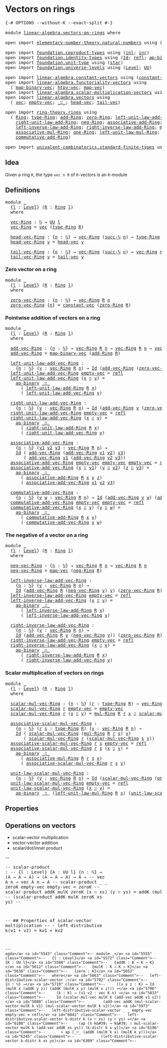 # Vectors on rings

<pre class="Agda"><a id="29" class="Symbol">{-#</a> <a id="33" class="Keyword">OPTIONS</a> <a id="41" class="Pragma">--without-K</a> <a id="53" class="Pragma">--exact-split</a> <a id="67" class="Symbol">#-}</a>

<a id="72" class="Keyword">module</a> <a id="79" href="linear-algebra.vectors-on-rings.html" class="Module">linear-algebra.vectors-on-rings</a> <a id="111" class="Keyword">where</a>

<a id="118" class="Keyword">open</a> <a id="123" class="Keyword">import</a> <a id="130" href="elementary-number-theory.natural-numbers.html" class="Module">elementary-number-theory.natural-numbers</a> <a id="171" class="Keyword">using</a> <a id="177" class="Symbol">(</a><a id="178" href="elementary-number-theory.natural-numbers.html#1444" class="Datatype">ℕ</a><a id="179" class="Symbol">;</a> <a id="181" href="elementary-number-theory.natural-numbers.html#1465" class="InductiveConstructor">zero-ℕ</a><a id="187" class="Symbol">;</a> <a id="189" href="elementary-number-theory.natural-numbers.html#1478" class="InductiveConstructor">succ-ℕ</a><a id="195" class="Symbol">)</a>

<a id="198" class="Keyword">open</a> <a id="203" class="Keyword">import</a> <a id="210" href="foundation.coproduct-types.html" class="Module">foundation.coproduct-types</a> <a id="237" class="Keyword">using</a> <a id="243" class="Symbol">(</a><a id="244" href="foundation.coproduct-types.html#1239" class="InductiveConstructor">inl</a><a id="247" class="Symbol">;</a> <a id="249" href="foundation.coproduct-types.html#1262" class="InductiveConstructor">inr</a><a id="252" class="Symbol">)</a>
<a id="254" class="Keyword">open</a> <a id="259" class="Keyword">import</a> <a id="266" href="foundation.identity-types.html" class="Module">foundation.identity-types</a> <a id="292" class="Keyword">using</a> <a id="298" class="Symbol">(</a><a id="299" href="foundation-core.identity-types.html#641" class="Datatype">Id</a><a id="301" class="Symbol">;</a> <a id="303" href="foundation-core.identity-types.html#694" class="InductiveConstructor">refl</a><a id="307" class="Symbol">;</a> <a id="309" href="foundation-core.identity-types.html#6352" class="Function">ap-binary</a><a id="318" class="Symbol">)</a>
<a id="320" class="Keyword">open</a> <a id="325" class="Keyword">import</a> <a id="332" href="foundation.unit-type.html" class="Module">foundation.unit-type</a> <a id="353" class="Keyword">using</a> <a id="359" class="Symbol">(</a><a id="360" href="foundation.unit-type.html#999" class="InductiveConstructor">star</a><a id="364" class="Symbol">)</a>
<a id="366" class="Keyword">open</a> <a id="371" class="Keyword">import</a> <a id="378" href="foundation.universe-levels.html" class="Module">foundation.universe-levels</a> <a id="405" class="Keyword">using</a> <a id="411" class="Symbol">(</a><a id="412" href="Agda.Primitive.html#597" class="Postulate">Level</a><a id="417" class="Symbol">;</a> <a id="419" href="foundation-core.universe-levels.html#222" class="Primitive">UU</a><a id="421" class="Symbol">)</a>

<a id="424" class="Keyword">open</a> <a id="429" class="Keyword">import</a> <a id="436" href="linear-algebra.constant-vectors.html" class="Module">linear-algebra.constant-vectors</a> <a id="468" class="Keyword">using</a> <a id="474" class="Symbol">(</a><a id="475" href="linear-algebra.constant-vectors.html#463" class="Function">constant-vec</a><a id="487" class="Symbol">)</a>
<a id="489" class="Keyword">open</a> <a id="494" class="Keyword">import</a> <a id="501" href="linear-algebra.functoriality-vectors.html" class="Module">linear-algebra.functoriality-vectors</a> <a id="538" class="Keyword">using</a>
  <a id="546" class="Symbol">(</a> <a id="548" href="linear-algebra.functoriality-vectors.html#992" class="Function">map-binary-vec</a><a id="562" class="Symbol">;</a> <a id="564" href="linear-algebra.functoriality-vectors.html#735" class="Function">htpy-vec</a><a id="572" class="Symbol">;</a> <a id="574" href="linear-algebra.functoriality-vectors.html#572" class="Function">map-vec</a><a id="581" class="Symbol">)</a>
<a id="583" class="Keyword">open</a> <a id="588" class="Keyword">import</a> <a id="595" href="linear-algebra.scalar-multiplication-vectors.html" class="Module">linear-algebra.scalar-multiplication-vectors</a> <a id="640" class="Keyword">using</a> <a id="646" class="Symbol">(</a><a id="647" href="linear-algebra.scalar-multiplication-vectors.html#527" class="Function">scalar-mul-vec</a><a id="661" class="Symbol">)</a>
<a id="663" class="Keyword">open</a> <a id="668" class="Keyword">import</a> <a id="675" href="linear-algebra.vectors.html" class="Module">linear-algebra.vectors</a> <a id="698" class="Keyword">using</a>
  <a id="706" class="Symbol">(</a> <a id="708" href="linear-algebra.vectors.html#472" class="Datatype">vec</a><a id="711" class="Symbol">;</a> <a id="713" href="linear-algebra.vectors.html#518" class="InductiveConstructor">empty-vec</a><a id="722" class="Symbol">;</a> <a id="724" href="linear-algebra.vectors.html#545" class="InductiveConstructor Operator">_∷_</a><a id="727" class="Symbol">;</a> <a id="729" href="linear-algebra.vectors.html#591" class="Function">head-vec</a><a id="737" class="Symbol">;</a> <a id="739" href="linear-algebra.vectors.html#678" class="Function">tail-vec</a><a id="747" class="Symbol">)</a>

<a id="750" class="Keyword">open</a> <a id="755" class="Keyword">import</a> <a id="762" href="ring-theory.rings.html" class="Module">ring-theory.rings</a> <a id="780" class="Keyword">using</a>
  <a id="788" class="Symbol">(</a> <a id="790" href="ring-theory.rings.html#2458" class="Function">Ring</a><a id="794" class="Symbol">;</a> <a id="796" href="ring-theory.rings.html#2715" class="Function">type-Ring</a><a id="805" class="Symbol">;</a> <a id="807" href="ring-theory.rings.html#3060" class="Function">add-Ring</a><a id="815" class="Symbol">;</a> <a id="817" href="ring-theory.rings.html#5094" class="Function">zero-Ring</a><a id="826" class="Symbol">;</a> <a id="828" href="ring-theory.rings.html#5330" class="Function">left-unit-law-add-Ring</a><a id="850" class="Symbol">;</a>
    <a id="856" href="ring-theory.rings.html#5468" class="Function">right-unit-law-add-Ring</a><a id="879" class="Symbol">;</a> <a id="881" href="ring-theory.rings.html#5833" class="Function">neg-Ring</a><a id="889" class="Symbol">;</a> <a id="891" href="ring-theory.rings.html#3381" class="Function">associative-add-Ring</a><a id="911" class="Symbol">;</a>
    <a id="917" href="ring-theory.rings.html#5905" class="Function">left-inverse-law-add-Ring</a><a id="942" class="Symbol">;</a> <a id="944" href="ring-theory.rings.html#6071" class="Function">right-inverse-law-add-Ring</a><a id="970" class="Symbol">;</a> <a id="972" href="ring-theory.rings.html#6433" class="Function">mul-Ring</a><a id="980" class="Symbol">;</a>
    <a id="986" href="ring-theory.rings.html#6774" class="Function">associative-mul-Ring</a><a id="1006" class="Symbol">;</a> <a id="1008" href="ring-theory.rings.html#7884" class="Function">one-Ring</a><a id="1016" class="Symbol">;</a> <a id="1018" href="ring-theory.rings.html#7962" class="Function">left-unit-law-mul-Ring</a><a id="1040" class="Symbol">;</a>
    <a id="1046" href="ring-theory.rings.html#3780" class="Function">commutative-add-Ring</a><a id="1066" class="Symbol">)</a>

<a id="1069" class="Keyword">open</a> <a id="1074" class="Keyword">import</a> <a id="1081" href="univalent-combinatorics.standard-finite-types.html" class="Module">univalent-combinatorics.standard-finite-types</a> <a id="1127" class="Keyword">using</a> <a id="1133" class="Symbol">(</a><a id="1134" href="univalent-combinatorics.standard-finite-types.html#2085" class="Function">Fin</a><a id="1137" class="Symbol">)</a>
</pre>
## Idea

Given a ring `R`, the type `vec n R` of `R`-vectors is an `R`-module

## Definitions

<pre class="Agda"><a id="1247" class="Keyword">module</a> <a id="1254" href="linear-algebra.vectors-on-rings.html#1254" class="Module">_</a>
  <a id="1258" class="Symbol">{</a><a id="1259" href="linear-algebra.vectors-on-rings.html#1259" class="Bound">l</a> <a id="1261" class="Symbol">:</a> <a id="1263" href="Agda.Primitive.html#597" class="Postulate">Level</a><a id="1268" class="Symbol">}</a> <a id="1270" class="Symbol">(</a><a id="1271" href="linear-algebra.vectors-on-rings.html#1271" class="Bound">R</a> <a id="1273" class="Symbol">:</a> <a id="1275" href="ring-theory.rings.html#2458" class="Function">Ring</a> <a id="1280" href="linear-algebra.vectors-on-rings.html#1259" class="Bound">l</a><a id="1281" class="Symbol">)</a>
  <a id="1285" class="Keyword">where</a>
  
  <a id="1296" href="linear-algebra.vectors-on-rings.html#1296" class="Function">vec-Ring</a> <a id="1305" class="Symbol">:</a> <a id="1307" href="elementary-number-theory.natural-numbers.html#1444" class="Datatype">ℕ</a> <a id="1309" class="Symbol">→</a> <a id="1311" href="foundation-core.universe-levels.html#222" class="Primitive">UU</a> <a id="1314" href="linear-algebra.vectors-on-rings.html#1259" class="Bound">l</a>
  <a id="1318" href="linear-algebra.vectors-on-rings.html#1296" class="Function">vec-Ring</a> <a id="1327" class="Symbol">=</a> <a id="1329" href="linear-algebra.vectors.html#472" class="Datatype">vec</a> <a id="1333" class="Symbol">(</a><a id="1334" href="ring-theory.rings.html#2715" class="Function">type-Ring</a> <a id="1344" href="linear-algebra.vectors-on-rings.html#1271" class="Bound">R</a><a id="1345" class="Symbol">)</a>

  <a id="1350" href="linear-algebra.vectors-on-rings.html#1350" class="Function">head-vec-Ring</a> <a id="1364" class="Symbol">:</a> <a id="1366" class="Symbol">{</a><a id="1367" href="linear-algebra.vectors-on-rings.html#1367" class="Bound">n</a> <a id="1369" class="Symbol">:</a> <a id="1371" href="elementary-number-theory.natural-numbers.html#1444" class="Datatype">ℕ</a><a id="1372" class="Symbol">}</a> <a id="1374" class="Symbol">→</a> <a id="1376" href="linear-algebra.vectors-on-rings.html#1296" class="Function">vec-Ring</a> <a id="1385" class="Symbol">(</a><a id="1386" href="elementary-number-theory.natural-numbers.html#1478" class="InductiveConstructor">succ-ℕ</a> <a id="1393" href="linear-algebra.vectors-on-rings.html#1367" class="Bound">n</a><a id="1394" class="Symbol">)</a> <a id="1396" class="Symbol">→</a> <a id="1398" href="ring-theory.rings.html#2715" class="Function">type-Ring</a> <a id="1408" href="linear-algebra.vectors-on-rings.html#1271" class="Bound">R</a>
  <a id="1412" href="linear-algebra.vectors-on-rings.html#1350" class="Function">head-vec-Ring</a> <a id="1426" href="linear-algebra.vectors-on-rings.html#1426" class="Bound">v</a> <a id="1428" class="Symbol">=</a> <a id="1430" href="linear-algebra.vectors.html#591" class="Function">head-vec</a> <a id="1439" href="linear-algebra.vectors-on-rings.html#1426" class="Bound">v</a>

  <a id="1444" href="linear-algebra.vectors-on-rings.html#1444" class="Function">tail-vec-Ring</a> <a id="1458" class="Symbol">:</a> <a id="1460" class="Symbol">{</a><a id="1461" href="linear-algebra.vectors-on-rings.html#1461" class="Bound">n</a> <a id="1463" class="Symbol">:</a> <a id="1465" href="elementary-number-theory.natural-numbers.html#1444" class="Datatype">ℕ</a><a id="1466" class="Symbol">}</a> <a id="1468" class="Symbol">→</a> <a id="1470" href="linear-algebra.vectors-on-rings.html#1296" class="Function">vec-Ring</a> <a id="1479" class="Symbol">(</a><a id="1480" href="elementary-number-theory.natural-numbers.html#1478" class="InductiveConstructor">succ-ℕ</a> <a id="1487" href="linear-algebra.vectors-on-rings.html#1461" class="Bound">n</a><a id="1488" class="Symbol">)</a> <a id="1490" class="Symbol">→</a> <a id="1492" href="linear-algebra.vectors-on-rings.html#1296" class="Function">vec-Ring</a> <a id="1501" href="linear-algebra.vectors-on-rings.html#1461" class="Bound">n</a>
  <a id="1505" href="linear-algebra.vectors-on-rings.html#1444" class="Function">tail-vec-Ring</a> <a id="1519" href="linear-algebra.vectors-on-rings.html#1519" class="Bound">v</a> <a id="1521" class="Symbol">=</a> <a id="1523" href="linear-algebra.vectors.html#678" class="Function">tail-vec</a> <a id="1532" href="linear-algebra.vectors-on-rings.html#1519" class="Bound">v</a>
</pre>
### Zero vector on a ring

<pre class="Agda"><a id="1574" class="Keyword">module</a> <a id="1581" href="linear-algebra.vectors-on-rings.html#1581" class="Module">_</a>
  <a id="1585" class="Symbol">{</a><a id="1586" href="linear-algebra.vectors-on-rings.html#1586" class="Bound">l</a> <a id="1588" class="Symbol">:</a> <a id="1590" href="Agda.Primitive.html#597" class="Postulate">Level</a><a id="1595" class="Symbol">}</a> <a id="1597" class="Symbol">(</a><a id="1598" href="linear-algebra.vectors-on-rings.html#1598" class="Bound">R</a> <a id="1600" class="Symbol">:</a> <a id="1602" href="ring-theory.rings.html#2458" class="Function">Ring</a> <a id="1607" href="linear-algebra.vectors-on-rings.html#1586" class="Bound">l</a><a id="1608" class="Symbol">)</a>
  <a id="1612" class="Keyword">where</a>

  <a id="1621" href="linear-algebra.vectors-on-rings.html#1621" class="Function">zero-vec-Ring</a> <a id="1635" class="Symbol">:</a> <a id="1637" class="Symbol">{</a><a id="1638" href="linear-algebra.vectors-on-rings.html#1638" class="Bound">n</a> <a id="1640" class="Symbol">:</a> <a id="1642" href="elementary-number-theory.natural-numbers.html#1444" class="Datatype">ℕ</a><a id="1643" class="Symbol">}</a> <a id="1645" class="Symbol">→</a> <a id="1647" href="linear-algebra.vectors-on-rings.html#1296" class="Function">vec-Ring</a> <a id="1656" href="linear-algebra.vectors-on-rings.html#1598" class="Bound">R</a> <a id="1658" href="linear-algebra.vectors-on-rings.html#1638" class="Bound">n</a>
  <a id="1662" href="linear-algebra.vectors-on-rings.html#1621" class="Function">zero-vec-Ring</a> <a id="1676" class="Symbol">{</a><a id="1677" href="linear-algebra.vectors-on-rings.html#1677" class="Bound">n</a><a id="1678" class="Symbol">}</a> <a id="1680" class="Symbol">=</a> <a id="1682" href="linear-algebra.constant-vectors.html#463" class="Function">constant-vec</a> <a id="1695" class="Symbol">(</a><a id="1696" href="ring-theory.rings.html#5094" class="Function">zero-Ring</a> <a id="1706" href="linear-algebra.vectors-on-rings.html#1598" class="Bound">R</a><a id="1707" class="Symbol">)</a>
</pre>
### Pointwise addition of vectors on a ring

<pre class="Agda"><a id="1767" class="Keyword">module</a> <a id="1774" href="linear-algebra.vectors-on-rings.html#1774" class="Module">_</a>
  <a id="1778" class="Symbol">{</a><a id="1779" href="linear-algebra.vectors-on-rings.html#1779" class="Bound">l</a> <a id="1781" class="Symbol">:</a> <a id="1783" href="Agda.Primitive.html#597" class="Postulate">Level</a><a id="1788" class="Symbol">}</a> <a id="1790" class="Symbol">(</a><a id="1791" href="linear-algebra.vectors-on-rings.html#1791" class="Bound">R</a> <a id="1793" class="Symbol">:</a> <a id="1795" href="ring-theory.rings.html#2458" class="Function">Ring</a> <a id="1800" href="linear-algebra.vectors-on-rings.html#1779" class="Bound">l</a><a id="1801" class="Symbol">)</a>
  <a id="1805" class="Keyword">where</a>

  <a id="1814" href="linear-algebra.vectors-on-rings.html#1814" class="Function">add-vec-Ring</a> <a id="1827" class="Symbol">:</a> <a id="1829" class="Symbol">{</a><a id="1830" href="linear-algebra.vectors-on-rings.html#1830" class="Bound">n</a> <a id="1832" class="Symbol">:</a> <a id="1834" href="elementary-number-theory.natural-numbers.html#1444" class="Datatype">ℕ</a><a id="1835" class="Symbol">}</a> <a id="1837" class="Symbol">→</a> <a id="1839" href="linear-algebra.vectors-on-rings.html#1296" class="Function">vec-Ring</a> <a id="1848" href="linear-algebra.vectors-on-rings.html#1791" class="Bound">R</a> <a id="1850" href="linear-algebra.vectors-on-rings.html#1830" class="Bound">n</a> <a id="1852" class="Symbol">→</a> <a id="1854" href="linear-algebra.vectors-on-rings.html#1296" class="Function">vec-Ring</a> <a id="1863" href="linear-algebra.vectors-on-rings.html#1791" class="Bound">R</a> <a id="1865" href="linear-algebra.vectors-on-rings.html#1830" class="Bound">n</a> <a id="1867" class="Symbol">→</a> <a id="1869" href="linear-algebra.vectors-on-rings.html#1296" class="Function">vec-Ring</a> <a id="1878" href="linear-algebra.vectors-on-rings.html#1791" class="Bound">R</a> <a id="1880" href="linear-algebra.vectors-on-rings.html#1830" class="Bound">n</a>
  <a id="1884" href="linear-algebra.vectors-on-rings.html#1814" class="Function">add-vec-Ring</a> <a id="1897" class="Symbol">=</a> <a id="1899" href="linear-algebra.functoriality-vectors.html#992" class="Function">map-binary-vec</a> <a id="1914" class="Symbol">(</a><a id="1915" href="ring-theory.rings.html#3060" class="Function">add-Ring</a> <a id="1924" href="linear-algebra.vectors-on-rings.html#1791" class="Bound">R</a><a id="1925" class="Symbol">)</a>

  <a id="1930" href="linear-algebra.vectors-on-rings.html#1930" class="Function">left-unit-law-add-vec-Ring</a> <a id="1957" class="Symbol">:</a>
    <a id="1963" class="Symbol">{</a><a id="1964" href="linear-algebra.vectors-on-rings.html#1964" class="Bound">n</a> <a id="1966" class="Symbol">:</a> <a id="1968" href="elementary-number-theory.natural-numbers.html#1444" class="Datatype">ℕ</a><a id="1969" class="Symbol">}</a> <a id="1971" class="Symbol">(</a><a id="1972" href="linear-algebra.vectors-on-rings.html#1972" class="Bound">v</a> <a id="1974" class="Symbol">:</a> <a id="1976" href="linear-algebra.vectors-on-rings.html#1296" class="Function">vec-Ring</a> <a id="1985" href="linear-algebra.vectors-on-rings.html#1791" class="Bound">R</a> <a id="1987" href="linear-algebra.vectors-on-rings.html#1964" class="Bound">n</a><a id="1988" class="Symbol">)</a> <a id="1990" class="Symbol">→</a> <a id="1992" href="foundation-core.identity-types.html#641" class="Datatype">Id</a> <a id="1995" class="Symbol">(</a><a id="1996" href="linear-algebra.vectors-on-rings.html#1814" class="Function">add-vec-Ring</a> <a id="2009" class="Symbol">(</a><a id="2010" href="linear-algebra.vectors-on-rings.html#1621" class="Function">zero-vec-Ring</a> <a id="2024" href="linear-algebra.vectors-on-rings.html#1791" class="Bound">R</a><a id="2025" class="Symbol">)</a> <a id="2027" href="linear-algebra.vectors-on-rings.html#1972" class="Bound">v</a><a id="2028" class="Symbol">)</a> <a id="2030" href="linear-algebra.vectors-on-rings.html#1972" class="Bound">v</a>
  <a id="2034" href="linear-algebra.vectors-on-rings.html#1930" class="Function">left-unit-law-add-vec-Ring</a> <a id="2061" href="linear-algebra.vectors.html#518" class="InductiveConstructor">empty-vec</a> <a id="2071" class="Symbol">=</a> <a id="2073" href="foundation-core.identity-types.html#694" class="InductiveConstructor">refl</a>
  <a id="2080" href="linear-algebra.vectors-on-rings.html#1930" class="Function">left-unit-law-add-vec-Ring</a> <a id="2107" class="Symbol">(</a><a id="2108" href="linear-algebra.vectors-on-rings.html#2108" class="Bound">x</a> <a id="2110" href="linear-algebra.vectors.html#545" class="InductiveConstructor Operator">∷</a> <a id="2112" href="linear-algebra.vectors-on-rings.html#2112" class="Bound">v</a><a id="2113" class="Symbol">)</a> <a id="2115" class="Symbol">=</a>
    <a id="2121" href="foundation-core.identity-types.html#6352" class="Function">ap-binary</a> <a id="2131" href="linear-algebra.vectors.html#545" class="InductiveConstructor Operator">_∷_</a>
      <a id="2141" class="Symbol">(</a> <a id="2143" href="ring-theory.rings.html#5330" class="Function">left-unit-law-add-Ring</a> <a id="2166" href="linear-algebra.vectors-on-rings.html#1791" class="Bound">R</a> <a id="2168" href="linear-algebra.vectors-on-rings.html#2108" class="Bound">x</a><a id="2169" class="Symbol">)</a>
      <a id="2177" class="Symbol">(</a> <a id="2179" href="linear-algebra.vectors-on-rings.html#1930" class="Function">left-unit-law-add-vec-Ring</a> <a id="2206" href="linear-algebra.vectors-on-rings.html#2112" class="Bound">v</a><a id="2207" class="Symbol">)</a>

  <a id="2212" href="linear-algebra.vectors-on-rings.html#2212" class="Function">right-unit-law-add-vec-Ring</a> <a id="2240" class="Symbol">:</a>
    <a id="2246" class="Symbol">{</a><a id="2247" href="linear-algebra.vectors-on-rings.html#2247" class="Bound">n</a> <a id="2249" class="Symbol">:</a> <a id="2251" href="elementary-number-theory.natural-numbers.html#1444" class="Datatype">ℕ</a><a id="2252" class="Symbol">}</a> <a id="2254" class="Symbol">(</a><a id="2255" href="linear-algebra.vectors-on-rings.html#2255" class="Bound">v</a> <a id="2257" class="Symbol">:</a> <a id="2259" href="linear-algebra.vectors-on-rings.html#1296" class="Function">vec-Ring</a> <a id="2268" href="linear-algebra.vectors-on-rings.html#1791" class="Bound">R</a> <a id="2270" href="linear-algebra.vectors-on-rings.html#2247" class="Bound">n</a><a id="2271" class="Symbol">)</a> <a id="2273" class="Symbol">→</a> <a id="2275" href="foundation-core.identity-types.html#641" class="Datatype">Id</a> <a id="2278" class="Symbol">(</a><a id="2279" href="linear-algebra.vectors-on-rings.html#1814" class="Function">add-vec-Ring</a> <a id="2292" href="linear-algebra.vectors-on-rings.html#2255" class="Bound">v</a> <a id="2294" class="Symbol">(</a><a id="2295" href="linear-algebra.vectors-on-rings.html#1621" class="Function">zero-vec-Ring</a> <a id="2309" href="linear-algebra.vectors-on-rings.html#1791" class="Bound">R</a><a id="2310" class="Symbol">))</a> <a id="2313" href="linear-algebra.vectors-on-rings.html#2255" class="Bound">v</a>
  <a id="2317" href="linear-algebra.vectors-on-rings.html#2212" class="Function">right-unit-law-add-vec-Ring</a> <a id="2345" href="linear-algebra.vectors.html#518" class="InductiveConstructor">empty-vec</a> <a id="2355" class="Symbol">=</a> <a id="2357" href="foundation-core.identity-types.html#694" class="InductiveConstructor">refl</a>
  <a id="2364" href="linear-algebra.vectors-on-rings.html#2212" class="Function">right-unit-law-add-vec-Ring</a> <a id="2392" class="Symbol">(</a><a id="2393" href="linear-algebra.vectors-on-rings.html#2393" class="Bound">x</a> <a id="2395" href="linear-algebra.vectors.html#545" class="InductiveConstructor Operator">∷</a> <a id="2397" href="linear-algebra.vectors-on-rings.html#2397" class="Bound">v</a><a id="2398" class="Symbol">)</a> <a id="2400" class="Symbol">=</a>
    <a id="2406" href="foundation-core.identity-types.html#6352" class="Function">ap-binary</a> <a id="2416" href="linear-algebra.vectors.html#545" class="InductiveConstructor Operator">_∷_</a>
      <a id="2426" class="Symbol">(</a> <a id="2428" href="ring-theory.rings.html#5468" class="Function">right-unit-law-add-Ring</a> <a id="2452" href="linear-algebra.vectors-on-rings.html#1791" class="Bound">R</a> <a id="2454" href="linear-algebra.vectors-on-rings.html#2393" class="Bound">x</a><a id="2455" class="Symbol">)</a>
      <a id="2463" class="Symbol">(</a> <a id="2465" href="linear-algebra.vectors-on-rings.html#2212" class="Function">right-unit-law-add-vec-Ring</a> <a id="2493" href="linear-algebra.vectors-on-rings.html#2397" class="Bound">v</a><a id="2494" class="Symbol">)</a>

  <a id="2499" href="linear-algebra.vectors-on-rings.html#2499" class="Function">associative-add-vec-Ring</a> <a id="2524" class="Symbol">:</a>
    <a id="2530" class="Symbol">{</a><a id="2531" href="linear-algebra.vectors-on-rings.html#2531" class="Bound">n</a> <a id="2533" class="Symbol">:</a> <a id="2535" href="elementary-number-theory.natural-numbers.html#1444" class="Datatype">ℕ</a><a id="2536" class="Symbol">}</a> <a id="2538" class="Symbol">(</a><a id="2539" href="linear-algebra.vectors-on-rings.html#2539" class="Bound">v1</a> <a id="2542" href="linear-algebra.vectors-on-rings.html#2542" class="Bound">v2</a> <a id="2545" href="linear-algebra.vectors-on-rings.html#2545" class="Bound">v3</a> <a id="2548" class="Symbol">:</a> <a id="2550" href="linear-algebra.vectors-on-rings.html#1296" class="Function">vec-Ring</a> <a id="2559" href="linear-algebra.vectors-on-rings.html#1791" class="Bound">R</a> <a id="2561" href="linear-algebra.vectors-on-rings.html#2531" class="Bound">n</a><a id="2562" class="Symbol">)</a> <a id="2564" class="Symbol">→</a>
    <a id="2570" href="foundation-core.identity-types.html#641" class="Datatype">Id</a> <a id="2573" class="Symbol">(</a> <a id="2575" href="linear-algebra.vectors-on-rings.html#1814" class="Function">add-vec-Ring</a> <a id="2588" class="Symbol">(</a><a id="2589" href="linear-algebra.vectors-on-rings.html#1814" class="Function">add-vec-Ring</a> <a id="2602" href="linear-algebra.vectors-on-rings.html#2539" class="Bound">v1</a> <a id="2605" href="linear-algebra.vectors-on-rings.html#2542" class="Bound">v2</a><a id="2607" class="Symbol">)</a> <a id="2609" href="linear-algebra.vectors-on-rings.html#2545" class="Bound">v3</a><a id="2611" class="Symbol">)</a>
       <a id="2620" class="Symbol">(</a> <a id="2622" href="linear-algebra.vectors-on-rings.html#1814" class="Function">add-vec-Ring</a> <a id="2635" href="linear-algebra.vectors-on-rings.html#2539" class="Bound">v1</a> <a id="2638" class="Symbol">(</a><a id="2639" href="linear-algebra.vectors-on-rings.html#1814" class="Function">add-vec-Ring</a> <a id="2652" href="linear-algebra.vectors-on-rings.html#2542" class="Bound">v2</a> <a id="2655" href="linear-algebra.vectors-on-rings.html#2545" class="Bound">v3</a><a id="2657" class="Symbol">))</a>
  <a id="2662" href="linear-algebra.vectors-on-rings.html#2499" class="Function">associative-add-vec-Ring</a> <a id="2687" href="linear-algebra.vectors.html#518" class="InductiveConstructor">empty-vec</a> <a id="2697" href="linear-algebra.vectors.html#518" class="InductiveConstructor">empty-vec</a> <a id="2707" href="linear-algebra.vectors.html#518" class="InductiveConstructor">empty-vec</a> <a id="2717" class="Symbol">=</a> <a id="2719" href="foundation-core.identity-types.html#694" class="InductiveConstructor">refl</a>
  <a id="2726" href="linear-algebra.vectors-on-rings.html#2499" class="Function">associative-add-vec-Ring</a> <a id="2751" class="Symbol">(</a><a id="2752" href="linear-algebra.vectors-on-rings.html#2752" class="Bound">x</a> <a id="2754" href="linear-algebra.vectors.html#545" class="InductiveConstructor Operator">∷</a> <a id="2756" href="linear-algebra.vectors-on-rings.html#2756" class="Bound">v1</a><a id="2758" class="Symbol">)</a> <a id="2760" class="Symbol">(</a><a id="2761" href="linear-algebra.vectors-on-rings.html#2761" class="Bound">y</a> <a id="2763" href="linear-algebra.vectors.html#545" class="InductiveConstructor Operator">∷</a> <a id="2765" href="linear-algebra.vectors-on-rings.html#2765" class="Bound">v2</a><a id="2767" class="Symbol">)</a> <a id="2769" class="Symbol">(</a><a id="2770" href="linear-algebra.vectors-on-rings.html#2770" class="Bound">z</a> <a id="2772" href="linear-algebra.vectors.html#545" class="InductiveConstructor Operator">∷</a> <a id="2774" href="linear-algebra.vectors-on-rings.html#2774" class="Bound">v3</a><a id="2776" class="Symbol">)</a> <a id="2778" class="Symbol">=</a>
    <a id="2784" href="foundation-core.identity-types.html#6352" class="Function">ap-binary</a> <a id="2794" href="linear-algebra.vectors.html#545" class="InductiveConstructor Operator">_∷_</a>
      <a id="2804" class="Symbol">(</a> <a id="2806" href="ring-theory.rings.html#3381" class="Function">associative-add-Ring</a> <a id="2827" href="linear-algebra.vectors-on-rings.html#1791" class="Bound">R</a> <a id="2829" href="linear-algebra.vectors-on-rings.html#2752" class="Bound">x</a> <a id="2831" href="linear-algebra.vectors-on-rings.html#2761" class="Bound">y</a> <a id="2833" href="linear-algebra.vectors-on-rings.html#2770" class="Bound">z</a><a id="2834" class="Symbol">)</a>
      <a id="2842" class="Symbol">(</a> <a id="2844" href="linear-algebra.vectors-on-rings.html#2499" class="Function">associative-add-vec-Ring</a> <a id="2869" href="linear-algebra.vectors-on-rings.html#2756" class="Bound">v1</a> <a id="2872" href="linear-algebra.vectors-on-rings.html#2765" class="Bound">v2</a> <a id="2875" href="linear-algebra.vectors-on-rings.html#2774" class="Bound">v3</a><a id="2877" class="Symbol">)</a>

  <a id="2882" href="linear-algebra.vectors-on-rings.html#2882" class="Function">commutative-add-vec-Ring</a> <a id="2907" class="Symbol">:</a>
    <a id="2913" class="Symbol">{</a><a id="2914" href="linear-algebra.vectors-on-rings.html#2914" class="Bound">n</a> <a id="2916" class="Symbol">:</a> <a id="2918" href="elementary-number-theory.natural-numbers.html#1444" class="Datatype">ℕ</a><a id="2919" class="Symbol">}</a> <a id="2921" class="Symbol">(</a><a id="2922" href="linear-algebra.vectors-on-rings.html#2922" class="Bound">v</a> <a id="2924" href="linear-algebra.vectors-on-rings.html#2924" class="Bound">w</a> <a id="2926" class="Symbol">:</a> <a id="2928" href="linear-algebra.vectors-on-rings.html#1296" class="Function">vec-Ring</a> <a id="2937" href="linear-algebra.vectors-on-rings.html#1791" class="Bound">R</a> <a id="2939" href="linear-algebra.vectors-on-rings.html#2914" class="Bound">n</a><a id="2940" class="Symbol">)</a> <a id="2942" class="Symbol">→</a> <a id="2944" href="foundation-core.identity-types.html#641" class="Datatype">Id</a> <a id="2947" class="Symbol">(</a><a id="2948" href="linear-algebra.vectors-on-rings.html#1814" class="Function">add-vec-Ring</a> <a id="2961" href="linear-algebra.vectors-on-rings.html#2922" class="Bound">v</a> <a id="2963" href="linear-algebra.vectors-on-rings.html#2924" class="Bound">w</a><a id="2964" class="Symbol">)</a> <a id="2966" class="Symbol">(</a><a id="2967" href="linear-algebra.vectors-on-rings.html#1814" class="Function">add-vec-Ring</a> <a id="2980" href="linear-algebra.vectors-on-rings.html#2924" class="Bound">w</a> <a id="2982" href="linear-algebra.vectors-on-rings.html#2922" class="Bound">v</a><a id="2983" class="Symbol">)</a>
  <a id="2987" href="linear-algebra.vectors-on-rings.html#2882" class="Function">commutative-add-vec-Ring</a> <a id="3012" href="linear-algebra.vectors.html#518" class="InductiveConstructor">empty-vec</a> <a id="3022" href="linear-algebra.vectors.html#518" class="InductiveConstructor">empty-vec</a> <a id="3032" class="Symbol">=</a> <a id="3034" href="foundation-core.identity-types.html#694" class="InductiveConstructor">refl</a>
  <a id="3041" href="linear-algebra.vectors-on-rings.html#2882" class="Function">commutative-add-vec-Ring</a> <a id="3066" class="Symbol">(</a><a id="3067" href="linear-algebra.vectors-on-rings.html#3067" class="Bound">x</a> <a id="3069" href="linear-algebra.vectors.html#545" class="InductiveConstructor Operator">∷</a> <a id="3071" href="linear-algebra.vectors-on-rings.html#3071" class="Bound">v</a><a id="3072" class="Symbol">)</a> <a id="3074" class="Symbol">(</a><a id="3075" href="linear-algebra.vectors-on-rings.html#3075" class="Bound">y</a> <a id="3077" href="linear-algebra.vectors.html#545" class="InductiveConstructor Operator">∷</a> <a id="3079" href="linear-algebra.vectors-on-rings.html#3079" class="Bound">w</a><a id="3080" class="Symbol">)</a> <a id="3082" class="Symbol">=</a>
    <a id="3088" href="foundation-core.identity-types.html#6352" class="Function">ap-binary</a> <a id="3098" href="linear-algebra.vectors.html#545" class="InductiveConstructor Operator">_∷_</a>
      <a id="3108" class="Symbol">(</a> <a id="3110" href="ring-theory.rings.html#3780" class="Function">commutative-add-Ring</a> <a id="3131" href="linear-algebra.vectors-on-rings.html#1791" class="Bound">R</a> <a id="3133" href="linear-algebra.vectors-on-rings.html#3067" class="Bound">x</a> <a id="3135" href="linear-algebra.vectors-on-rings.html#3075" class="Bound">y</a><a id="3136" class="Symbol">)</a>
      <a id="3144" class="Symbol">(</a> <a id="3146" href="linear-algebra.vectors-on-rings.html#2882" class="Function">commutative-add-vec-Ring</a> <a id="3171" href="linear-algebra.vectors-on-rings.html#3071" class="Bound">v</a> <a id="3173" href="linear-algebra.vectors-on-rings.html#3079" class="Bound">w</a><a id="3174" class="Symbol">)</a>
</pre>
### The negative of a vector on a ring

<pre class="Agda"><a id="3229" class="Keyword">module</a> <a id="3236" href="linear-algebra.vectors-on-rings.html#3236" class="Module">_</a>
  <a id="3240" class="Symbol">{</a><a id="3241" href="linear-algebra.vectors-on-rings.html#3241" class="Bound">l</a> <a id="3243" class="Symbol">:</a> <a id="3245" href="Agda.Primitive.html#597" class="Postulate">Level</a><a id="3250" class="Symbol">}</a> <a id="3252" class="Symbol">(</a><a id="3253" href="linear-algebra.vectors-on-rings.html#3253" class="Bound">R</a> <a id="3255" class="Symbol">:</a> <a id="3257" href="ring-theory.rings.html#2458" class="Function">Ring</a> <a id="3262" href="linear-algebra.vectors-on-rings.html#3241" class="Bound">l</a><a id="3263" class="Symbol">)</a>
  <a id="3267" class="Keyword">where</a>

  <a id="3276" href="linear-algebra.vectors-on-rings.html#3276" class="Function">neg-vec-Ring</a> <a id="3289" class="Symbol">:</a> <a id="3291" class="Symbol">{</a><a id="3292" href="linear-algebra.vectors-on-rings.html#3292" class="Bound">n</a> <a id="3294" class="Symbol">:</a> <a id="3296" href="elementary-number-theory.natural-numbers.html#1444" class="Datatype">ℕ</a><a id="3297" class="Symbol">}</a> <a id="3299" class="Symbol">→</a> <a id="3301" href="linear-algebra.vectors-on-rings.html#1296" class="Function">vec-Ring</a> <a id="3310" href="linear-algebra.vectors-on-rings.html#3253" class="Bound">R</a> <a id="3312" href="linear-algebra.vectors-on-rings.html#3292" class="Bound">n</a> <a id="3314" class="Symbol">→</a> <a id="3316" href="linear-algebra.vectors-on-rings.html#1296" class="Function">vec-Ring</a> <a id="3325" href="linear-algebra.vectors-on-rings.html#3253" class="Bound">R</a> <a id="3327" href="linear-algebra.vectors-on-rings.html#3292" class="Bound">n</a>
  <a id="3331" href="linear-algebra.vectors-on-rings.html#3276" class="Function">neg-vec-Ring</a> <a id="3344" class="Symbol">=</a> <a id="3346" href="linear-algebra.functoriality-vectors.html#572" class="Function">map-vec</a> <a id="3354" class="Symbol">(</a><a id="3355" href="ring-theory.rings.html#5833" class="Function">neg-Ring</a> <a id="3364" href="linear-algebra.vectors-on-rings.html#3253" class="Bound">R</a><a id="3365" class="Symbol">)</a>

  <a id="3370" href="linear-algebra.vectors-on-rings.html#3370" class="Function">left-inverse-law-add-vec-Ring</a> <a id="3400" class="Symbol">:</a>
    <a id="3406" class="Symbol">{</a><a id="3407" href="linear-algebra.vectors-on-rings.html#3407" class="Bound">n</a> <a id="3409" class="Symbol">:</a> <a id="3411" href="elementary-number-theory.natural-numbers.html#1444" class="Datatype">ℕ</a><a id="3412" class="Symbol">}</a> <a id="3414" class="Symbol">(</a><a id="3415" href="linear-algebra.vectors-on-rings.html#3415" class="Bound">v</a> <a id="3417" class="Symbol">:</a> <a id="3419" href="linear-algebra.vectors-on-rings.html#1296" class="Function">vec-Ring</a> <a id="3428" href="linear-algebra.vectors-on-rings.html#3253" class="Bound">R</a> <a id="3430" href="linear-algebra.vectors-on-rings.html#3407" class="Bound">n</a><a id="3431" class="Symbol">)</a> <a id="3433" class="Symbol">→</a>
    <a id="3439" href="foundation-core.identity-types.html#641" class="Datatype">Id</a> <a id="3442" class="Symbol">(</a><a id="3443" href="linear-algebra.vectors-on-rings.html#1814" class="Function">add-vec-Ring</a> <a id="3456" href="linear-algebra.vectors-on-rings.html#3253" class="Bound">R</a> <a id="3458" class="Symbol">(</a><a id="3459" href="linear-algebra.vectors-on-rings.html#3276" class="Function">neg-vec-Ring</a> <a id="3472" href="linear-algebra.vectors-on-rings.html#3415" class="Bound">v</a><a id="3473" class="Symbol">)</a> <a id="3475" href="linear-algebra.vectors-on-rings.html#3415" class="Bound">v</a><a id="3476" class="Symbol">)</a> <a id="3478" class="Symbol">(</a><a id="3479" href="linear-algebra.vectors-on-rings.html#1621" class="Function">zero-vec-Ring</a> <a id="3493" href="linear-algebra.vectors-on-rings.html#3253" class="Bound">R</a><a id="3494" class="Symbol">)</a>
  <a id="3498" href="linear-algebra.vectors-on-rings.html#3370" class="Function">left-inverse-law-add-vec-Ring</a> <a id="3528" href="linear-algebra.vectors.html#518" class="InductiveConstructor">empty-vec</a> <a id="3538" class="Symbol">=</a> <a id="3540" href="foundation-core.identity-types.html#694" class="InductiveConstructor">refl</a>
  <a id="3547" href="linear-algebra.vectors-on-rings.html#3370" class="Function">left-inverse-law-add-vec-Ring</a> <a id="3577" class="Symbol">(</a><a id="3578" href="linear-algebra.vectors-on-rings.html#3578" class="Bound">x</a> <a id="3580" href="linear-algebra.vectors.html#545" class="InductiveConstructor Operator">∷</a> <a id="3582" href="linear-algebra.vectors-on-rings.html#3582" class="Bound">v</a><a id="3583" class="Symbol">)</a> <a id="3585" class="Symbol">=</a>
    <a id="3591" href="foundation-core.identity-types.html#6352" class="Function">ap-binary</a> <a id="3601" href="linear-algebra.vectors.html#545" class="InductiveConstructor Operator">_∷_</a>
      <a id="3611" class="Symbol">(</a> <a id="3613" href="ring-theory.rings.html#5905" class="Function">left-inverse-law-add-Ring</a> <a id="3639" href="linear-algebra.vectors-on-rings.html#3253" class="Bound">R</a> <a id="3641" href="linear-algebra.vectors-on-rings.html#3578" class="Bound">x</a><a id="3642" class="Symbol">)</a>
      <a id="3650" class="Symbol">(</a> <a id="3652" href="linear-algebra.vectors-on-rings.html#3370" class="Function">left-inverse-law-add-vec-Ring</a> <a id="3682" href="linear-algebra.vectors-on-rings.html#3582" class="Bound">v</a><a id="3683" class="Symbol">)</a>

  <a id="3688" href="linear-algebra.vectors-on-rings.html#3688" class="Function">right-inverse-law-add-vec-Ring</a> <a id="3719" class="Symbol">:</a>
    <a id="3725" class="Symbol">{</a><a id="3726" href="linear-algebra.vectors-on-rings.html#3726" class="Bound">n</a> <a id="3728" class="Symbol">:</a> <a id="3730" href="elementary-number-theory.natural-numbers.html#1444" class="Datatype">ℕ</a><a id="3731" class="Symbol">}</a> <a id="3733" class="Symbol">(</a><a id="3734" href="linear-algebra.vectors-on-rings.html#3734" class="Bound">v</a> <a id="3736" class="Symbol">:</a> <a id="3738" href="linear-algebra.vectors-on-rings.html#1296" class="Function">vec-Ring</a> <a id="3747" href="linear-algebra.vectors-on-rings.html#3253" class="Bound">R</a> <a id="3749" href="linear-algebra.vectors-on-rings.html#3726" class="Bound">n</a><a id="3750" class="Symbol">)</a> <a id="3752" class="Symbol">→</a>
    <a id="3758" href="foundation-core.identity-types.html#641" class="Datatype">Id</a> <a id="3761" class="Symbol">(</a><a id="3762" href="linear-algebra.vectors-on-rings.html#1814" class="Function">add-vec-Ring</a> <a id="3775" href="linear-algebra.vectors-on-rings.html#3253" class="Bound">R</a> <a id="3777" href="linear-algebra.vectors-on-rings.html#3734" class="Bound">v</a> <a id="3779" class="Symbol">(</a><a id="3780" href="linear-algebra.vectors-on-rings.html#3276" class="Function">neg-vec-Ring</a> <a id="3793" href="linear-algebra.vectors-on-rings.html#3734" class="Bound">v</a><a id="3794" class="Symbol">))</a> <a id="3797" class="Symbol">(</a><a id="3798" href="linear-algebra.vectors-on-rings.html#1621" class="Function">zero-vec-Ring</a> <a id="3812" href="linear-algebra.vectors-on-rings.html#3253" class="Bound">R</a><a id="3813" class="Symbol">)</a>
  <a id="3817" href="linear-algebra.vectors-on-rings.html#3688" class="Function">right-inverse-law-add-vec-Ring</a> <a id="3848" href="linear-algebra.vectors.html#518" class="InductiveConstructor">empty-vec</a> <a id="3858" class="Symbol">=</a> <a id="3860" href="foundation-core.identity-types.html#694" class="InductiveConstructor">refl</a>
  <a id="3867" href="linear-algebra.vectors-on-rings.html#3688" class="Function">right-inverse-law-add-vec-Ring</a> <a id="3898" class="Symbol">(</a><a id="3899" href="linear-algebra.vectors-on-rings.html#3899" class="Bound">x</a> <a id="3901" href="linear-algebra.vectors.html#545" class="InductiveConstructor Operator">∷</a> <a id="3903" href="linear-algebra.vectors-on-rings.html#3903" class="Bound">v</a><a id="3904" class="Symbol">)</a> <a id="3906" class="Symbol">=</a>
    <a id="3912" href="foundation-core.identity-types.html#6352" class="Function">ap-binary</a> <a id="3922" href="linear-algebra.vectors.html#545" class="InductiveConstructor Operator">_∷_</a>
      <a id="3932" class="Symbol">(</a> <a id="3934" href="ring-theory.rings.html#6071" class="Function">right-inverse-law-add-Ring</a> <a id="3961" href="linear-algebra.vectors-on-rings.html#3253" class="Bound">R</a> <a id="3963" href="linear-algebra.vectors-on-rings.html#3899" class="Bound">x</a><a id="3964" class="Symbol">)</a>
      <a id="3972" class="Symbol">(</a> <a id="3974" href="linear-algebra.vectors-on-rings.html#3688" class="Function">right-inverse-law-add-vec-Ring</a> <a id="4005" href="linear-algebra.vectors-on-rings.html#3903" class="Bound">v</a><a id="4006" class="Symbol">)</a>
</pre>
### Scalar multiplication of vectors on rings

<pre class="Agda"><a id="4068" class="Keyword">module</a> <a id="4075" href="linear-algebra.vectors-on-rings.html#4075" class="Module">_</a>
  <a id="4079" class="Symbol">{</a><a id="4080" href="linear-algebra.vectors-on-rings.html#4080" class="Bound">l</a> <a id="4082" class="Symbol">:</a> <a id="4084" href="Agda.Primitive.html#597" class="Postulate">Level</a><a id="4089" class="Symbol">}</a> <a id="4091" class="Symbol">(</a><a id="4092" href="linear-algebra.vectors-on-rings.html#4092" class="Bound">R</a> <a id="4094" class="Symbol">:</a> <a id="4096" href="ring-theory.rings.html#2458" class="Function">Ring</a> <a id="4101" href="linear-algebra.vectors-on-rings.html#4080" class="Bound">l</a><a id="4102" class="Symbol">)</a>
  <a id="4106" class="Keyword">where</a>

  <a id="4115" href="linear-algebra.vectors-on-rings.html#4115" class="Function">scalar-mul-vec-Ring</a> <a id="4135" class="Symbol">:</a> <a id="4137" class="Symbol">{</a><a id="4138" href="linear-algebra.vectors-on-rings.html#4138" class="Bound">n</a> <a id="4140" class="Symbol">:</a> <a id="4142" href="elementary-number-theory.natural-numbers.html#1444" class="Datatype">ℕ</a><a id="4143" class="Symbol">}</a> <a id="4145" class="Symbol">(</a><a id="4146" href="linear-algebra.vectors-on-rings.html#4146" class="Bound">r</a> <a id="4148" class="Symbol">:</a> <a id="4150" href="ring-theory.rings.html#2715" class="Function">type-Ring</a> <a id="4160" href="linear-algebra.vectors-on-rings.html#4092" class="Bound">R</a><a id="4161" class="Symbol">)</a> <a id="4163" class="Symbol">→</a> <a id="4165" href="linear-algebra.vectors-on-rings.html#1296" class="Function">vec-Ring</a> <a id="4174" href="linear-algebra.vectors-on-rings.html#4092" class="Bound">R</a> <a id="4176" href="linear-algebra.vectors-on-rings.html#4138" class="Bound">n</a> <a id="4178" class="Symbol">→</a> <a id="4180" href="linear-algebra.vectors-on-rings.html#1296" class="Function">vec-Ring</a> <a id="4189" href="linear-algebra.vectors-on-rings.html#4092" class="Bound">R</a> <a id="4191" href="linear-algebra.vectors-on-rings.html#4138" class="Bound">n</a>
  <a id="4195" href="linear-algebra.vectors-on-rings.html#4115" class="Function">scalar-mul-vec-Ring</a> <a id="4215" href="linear-algebra.vectors-on-rings.html#4215" class="Bound">r</a> <a id="4217" href="linear-algebra.vectors.html#518" class="InductiveConstructor">empty-vec</a> <a id="4227" class="Symbol">=</a> <a id="4229" href="linear-algebra.vectors.html#518" class="InductiveConstructor">empty-vec</a>
  <a id="4241" href="linear-algebra.vectors-on-rings.html#4115" class="Function">scalar-mul-vec-Ring</a> <a id="4261" href="linear-algebra.vectors-on-rings.html#4261" class="Bound">r</a> <a id="4263" class="Symbol">(</a><a id="4264" href="linear-algebra.vectors-on-rings.html#4264" class="Bound">x</a> <a id="4266" href="linear-algebra.vectors.html#545" class="InductiveConstructor Operator">∷</a> <a id="4268" href="linear-algebra.vectors-on-rings.html#4268" class="Bound">v</a><a id="4269" class="Symbol">)</a> <a id="4271" class="Symbol">=</a> <a id="4273" href="ring-theory.rings.html#6433" class="Function">mul-Ring</a> <a id="4282" href="linear-algebra.vectors-on-rings.html#4092" class="Bound">R</a> <a id="4284" href="linear-algebra.vectors-on-rings.html#4261" class="Bound">r</a> <a id="4286" href="linear-algebra.vectors-on-rings.html#4264" class="Bound">x</a> <a id="4288" href="linear-algebra.vectors.html#545" class="InductiveConstructor Operator">∷</a> <a id="4290" href="linear-algebra.vectors-on-rings.html#4115" class="Function">scalar-mul-vec-Ring</a> <a id="4310" href="linear-algebra.vectors-on-rings.html#4261" class="Bound">r</a> <a id="4312" href="linear-algebra.vectors-on-rings.html#4268" class="Bound">v</a>

  <a id="4317" href="linear-algebra.vectors-on-rings.html#4317" class="Function">associative-scalar-mul-vec-Ring</a> <a id="4349" class="Symbol">:</a>
    <a id="4355" class="Symbol">{</a><a id="4356" href="linear-algebra.vectors-on-rings.html#4356" class="Bound">n</a> <a id="4358" class="Symbol">:</a> <a id="4360" href="elementary-number-theory.natural-numbers.html#1444" class="Datatype">ℕ</a><a id="4361" class="Symbol">}</a> <a id="4363" class="Symbol">(</a><a id="4364" href="linear-algebra.vectors-on-rings.html#4364" class="Bound">r</a> <a id="4366" href="linear-algebra.vectors-on-rings.html#4366" class="Bound">s</a> <a id="4368" class="Symbol">:</a> <a id="4370" href="ring-theory.rings.html#2715" class="Function">type-Ring</a> <a id="4380" href="linear-algebra.vectors-on-rings.html#4092" class="Bound">R</a><a id="4381" class="Symbol">)</a> <a id="4383" class="Symbol">(</a><a id="4384" href="linear-algebra.vectors-on-rings.html#4384" class="Bound">v</a> <a id="4386" class="Symbol">:</a> <a id="4388" href="linear-algebra.vectors-on-rings.html#1296" class="Function">vec-Ring</a> <a id="4397" href="linear-algebra.vectors-on-rings.html#4092" class="Bound">R</a> <a id="4399" href="linear-algebra.vectors-on-rings.html#4356" class="Bound">n</a><a id="4400" class="Symbol">)</a> <a id="4402" class="Symbol">→</a>
    <a id="4408" href="foundation-core.identity-types.html#641" class="Datatype">Id</a> <a id="4411" class="Symbol">(</a> <a id="4413" href="linear-algebra.vectors-on-rings.html#4115" class="Function">scalar-mul-vec-Ring</a> <a id="4433" class="Symbol">(</a><a id="4434" href="ring-theory.rings.html#6433" class="Function">mul-Ring</a> <a id="4443" href="linear-algebra.vectors-on-rings.html#4092" class="Bound">R</a> <a id="4445" href="linear-algebra.vectors-on-rings.html#4364" class="Bound">r</a> <a id="4447" href="linear-algebra.vectors-on-rings.html#4366" class="Bound">s</a><a id="4448" class="Symbol">)</a> <a id="4450" href="linear-algebra.vectors-on-rings.html#4384" class="Bound">v</a><a id="4451" class="Symbol">)</a>
       <a id="4460" class="Symbol">(</a> <a id="4462" href="linear-algebra.vectors-on-rings.html#4115" class="Function">scalar-mul-vec-Ring</a> <a id="4482" href="linear-algebra.vectors-on-rings.html#4364" class="Bound">r</a> <a id="4484" class="Symbol">(</a><a id="4485" href="linear-algebra.vectors-on-rings.html#4115" class="Function">scalar-mul-vec-Ring</a> <a id="4505" href="linear-algebra.vectors-on-rings.html#4366" class="Bound">s</a> <a id="4507" href="linear-algebra.vectors-on-rings.html#4384" class="Bound">v</a><a id="4508" class="Symbol">))</a>
  <a id="4513" href="linear-algebra.vectors-on-rings.html#4317" class="Function">associative-scalar-mul-vec-Ring</a> <a id="4545" href="linear-algebra.vectors-on-rings.html#4545" class="Bound">r</a> <a id="4547" href="linear-algebra.vectors-on-rings.html#4547" class="Bound">s</a> <a id="4549" href="linear-algebra.vectors.html#518" class="InductiveConstructor">empty-vec</a> <a id="4559" class="Symbol">=</a> <a id="4561" href="foundation-core.identity-types.html#694" class="InductiveConstructor">refl</a>
  <a id="4568" href="linear-algebra.vectors-on-rings.html#4317" class="Function">associative-scalar-mul-vec-Ring</a> <a id="4600" href="linear-algebra.vectors-on-rings.html#4600" class="Bound">r</a> <a id="4602" href="linear-algebra.vectors-on-rings.html#4602" class="Bound">s</a> <a id="4604" class="Symbol">(</a><a id="4605" href="linear-algebra.vectors-on-rings.html#4605" class="Bound">x</a> <a id="4607" href="linear-algebra.vectors.html#545" class="InductiveConstructor Operator">∷</a> <a id="4609" href="linear-algebra.vectors-on-rings.html#4609" class="Bound">v</a><a id="4610" class="Symbol">)</a> <a id="4612" class="Symbol">=</a>
    <a id="4618" href="foundation-core.identity-types.html#6352" class="Function">ap-binary</a> <a id="4628" href="linear-algebra.vectors.html#545" class="InductiveConstructor Operator">_∷_</a>
      <a id="4638" class="Symbol">(</a> <a id="4640" href="ring-theory.rings.html#6774" class="Function">associative-mul-Ring</a> <a id="4661" href="linear-algebra.vectors-on-rings.html#4092" class="Bound">R</a> <a id="4663" href="linear-algebra.vectors-on-rings.html#4600" class="Bound">r</a> <a id="4665" href="linear-algebra.vectors-on-rings.html#4602" class="Bound">s</a> <a id="4667" href="linear-algebra.vectors-on-rings.html#4605" class="Bound">x</a><a id="4668" class="Symbol">)</a>
      <a id="4676" class="Symbol">(</a> <a id="4678" href="linear-algebra.vectors-on-rings.html#4317" class="Function">associative-scalar-mul-vec-Ring</a> <a id="4710" href="linear-algebra.vectors-on-rings.html#4600" class="Bound">r</a> <a id="4712" href="linear-algebra.vectors-on-rings.html#4602" class="Bound">s</a> <a id="4714" href="linear-algebra.vectors-on-rings.html#4609" class="Bound">v</a><a id="4715" class="Symbol">)</a>

  <a id="4720" href="linear-algebra.vectors-on-rings.html#4720" class="Function">unit-law-scalar-mul-vec-Ring</a> <a id="4749" class="Symbol">:</a>
    <a id="4755" class="Symbol">{</a><a id="4756" href="linear-algebra.vectors-on-rings.html#4756" class="Bound">n</a> <a id="4758" class="Symbol">:</a> <a id="4760" href="elementary-number-theory.natural-numbers.html#1444" class="Datatype">ℕ</a><a id="4761" class="Symbol">}</a> <a id="4763" class="Symbol">(</a><a id="4764" href="linear-algebra.vectors-on-rings.html#4764" class="Bound">v</a> <a id="4766" class="Symbol">:</a> <a id="4768" href="linear-algebra.vectors-on-rings.html#1296" class="Function">vec-Ring</a> <a id="4777" href="linear-algebra.vectors-on-rings.html#4092" class="Bound">R</a> <a id="4779" href="linear-algebra.vectors-on-rings.html#4756" class="Bound">n</a><a id="4780" class="Symbol">)</a> <a id="4782" class="Symbol">→</a> <a id="4784" href="foundation-core.identity-types.html#641" class="Datatype">Id</a> <a id="4787" class="Symbol">(</a><a id="4788" href="linear-algebra.vectors-on-rings.html#4115" class="Function">scalar-mul-vec-Ring</a> <a id="4808" class="Symbol">(</a><a id="4809" href="ring-theory.rings.html#7884" class="Function">one-Ring</a> <a id="4818" href="linear-algebra.vectors-on-rings.html#4092" class="Bound">R</a><a id="4819" class="Symbol">)</a> <a id="4821" href="linear-algebra.vectors-on-rings.html#4764" class="Bound">v</a><a id="4822" class="Symbol">)</a> <a id="4824" href="linear-algebra.vectors-on-rings.html#4764" class="Bound">v</a>
  <a id="4828" href="linear-algebra.vectors-on-rings.html#4720" class="Function">unit-law-scalar-mul-vec-Ring</a> <a id="4857" href="linear-algebra.vectors.html#518" class="InductiveConstructor">empty-vec</a> <a id="4867" class="Symbol">=</a> <a id="4869" href="foundation-core.identity-types.html#694" class="InductiveConstructor">refl</a>
  <a id="4876" href="linear-algebra.vectors-on-rings.html#4720" class="Function">unit-law-scalar-mul-vec-Ring</a> <a id="4905" class="Symbol">(</a><a id="4906" href="linear-algebra.vectors-on-rings.html#4906" class="Bound">x</a> <a id="4908" href="linear-algebra.vectors.html#545" class="InductiveConstructor Operator">∷</a> <a id="4910" href="linear-algebra.vectors-on-rings.html#4910" class="Bound">v</a><a id="4911" class="Symbol">)</a> <a id="4913" class="Symbol">=</a>
    <a id="4919" href="foundation-core.identity-types.html#6352" class="Function">ap-binary</a> <a id="4929" href="linear-algebra.vectors.html#545" class="InductiveConstructor Operator">_∷_</a> <a id="4933" class="Symbol">(</a><a id="4934" href="ring-theory.rings.html#7962" class="Function">left-unit-law-mul-Ring</a> <a id="4957" href="linear-algebra.vectors-on-rings.html#4092" class="Bound">R</a> <a id="4959" href="linear-algebra.vectors-on-rings.html#4906" class="Bound">x</a><a id="4960" class="Symbol">)</a> <a id="4962" class="Symbol">(</a><a id="4963" href="linear-algebra.vectors-on-rings.html#4720" class="Function">unit-law-scalar-mul-vec-Ring</a> <a id="4992" href="linear-algebra.vectors-on-rings.html#4910" class="Bound">v</a><a id="4993" class="Symbol">)</a>
</pre>
## Properties

## Operations on vectors

 - scalar-vector multiplication
 - vector-vector addition
 - scalar/dot/inner product

-- <pre class="Agda"><a id="5139" class="Comment">-- scalar-product :</a>
<a id="5159" class="Comment">--   {l : Level} {A : UU l} {n : ℕ} → (A → A → A) → (A → A → A) → A →</a>
<a id="5229" class="Comment">--   vec A n → vec A n → A</a>
<a id="5256" class="Comment">-- scalar-product _ _ zeroK empty-vec empty-vec = zeroK</a>
<a id="5312" class="Comment">-- scalar-product addK mulK zeroK (x ∷ xs) (y ∷ ys) = addK (mulK x y)</a>
<a id="5382" class="Comment">--   (scalar-product addK mulK zeroK xs ys)</a>
<a id="5426" class="Comment">-- ```</a>

<a id="5434" class="Comment">-- ## Properties of scalar-vector multiplication</a>
<a id="5483" class="Comment">--   - left distributive k(v1 + v2) = kv1 + kv2</a>

<a id="5532" class="Comment">-- ```agda</a>
<a id="5543" class="Comment">-- module _</a>
<a id="5555" class="Comment">--   {l : Level}</a>
<a id="5572" class="Comment">--   {K : UU l}</a>
<a id="5588" class="Comment">--   {addK : K → K → K}</a>
<a id="5612" class="Comment">--   {mulK : K → K → K}</a>
<a id="5636" class="Comment">--   {zero : K}</a>
<a id="5652" class="Comment">--   where</a>
<a id="5663" class="Comment">--   left-distributive-scalar-vector :</a>
<a id="5702" class="Comment">--     {n : ℕ} →</a>
<a id="5719" class="Comment">--     ((x y z : K) → Id (mulK x (addK y z)) (addK (mulK x y) (mulK x z))) →</a>
<a id="5796" class="Comment">--     (k : K) → (v1 v2 : vec K n) →</a>
<a id="5833" class="Comment">--     Id (scalar-mul-vec mulK k (add-vec addK v1 v2))</a>
<a id="5888" class="Comment">--        (add-vec addK (mul-scalar-vector mulK k v1) (mul-scalar-vector mulK k v2))</a>
<a id="5973" class="Comment">--   left-distributive-scalar-vector _ _ empty-vec empty-vec = refl</a>
<a id="6041" class="Comment">--   left-distributive-scalar-vector k-distr k (x ∷ xs) (y ∷ ys) =</a>
<a id="6108" class="Comment">--     (ap (λ k&#39; → k&#39; ∷ mul-scalar-vector mulK k (add-vec addK xs ys)) (k-distr k x y))</a>
<a id="6196" class="Comment">--       ∙ ap (_∷_ (addK (mulK k x) (mulK k y)))</a>
<a id="6245" class="Comment">--            (left-distributive-scalar-vector k-distr k xs ys)</a>
<a id="6309" class="Comment">-- ```</a>
</pre>